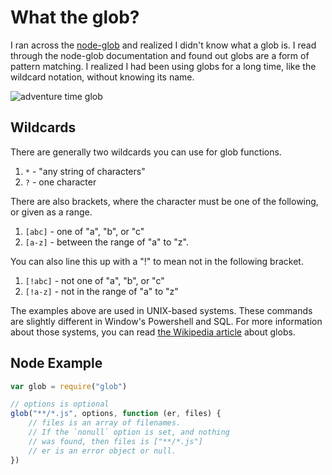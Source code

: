 # What the glob?

I ran across the [node-glob](https://github.com/isaacs/node-glob) and realized I didn't know what a glob is. I read through the node-glob documentation and found out globs are a form of pattern matching. I realized I had been using globs for a long time, like the wildcard notation, without knowing its name.

![adventure time glob](https://github.com/isaacs/node-glob/blob/master/oh-my-glob.gif)

## Wildcards

There are generally two wildcards you can use for glob functions. 

1. `*` - "any string of characters"
1. `?` - one character

There are also brackets, where the character must be one of the following, or given as a range.

1. `[abc]` - one of "a", "b", or "c"
1. `[a-z]` - between the range of "a" to "z".

You can also line this up with a "!" to mean not in the following bracket.

1. `[!abc]` - not one of "a", "b", or "c"
1. `[!a-z]` - not in the range of "a" to "z"

The examples above are used in UNIX-based systems. These commands are slightly different in Window's Powershell and SQL. For more information about those systems, you can read [the Wikipedia article](https://en.wikipedia.org/wiki/Glob_(programming)) about globs. 

## Node Example

```js
var glob = require("glob")

// options is optional
glob("**/*.js", options, function (er, files) {
	// files is an array of filenames.
	// If the `nonull` option is set, and nothing
	// was found, then files is ["**/*.js"]
	// er is an error object or null.
})
```
